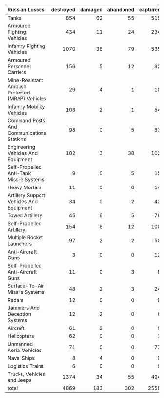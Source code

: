 | Russian Losses                                   |   destroyed |   damaged |   abandoned |   captured |   total |
|:-------------------------------------------------|------------:|----------:|------------:|-----------:|--------:|
| Tanks                                            |         854 |        62 |          55 |        515 |    1486 |
| Armoured Fighting Vehicles                       |         434 |        11 |          24 |        234 |     703 |
| Infantry Fighting Vehicles                       |        1070 |        38 |          79 |        535 |    1722 |
| Armoured Personnel Carriers                      |         156 |         5 |          12 |         92 |     265 |
| Mine-Resistant Ambush Protected  (MRAP) Vehicles |          29 |         4 |           1 |         10 |      44 |
| Infantry Mobility Vehicles                       |         108 |         2 |           1 |         54 |     165 |
| Command Posts And Communications Stations        |          98 |         0 |           5 |         87 |     190 |
| Engineering Vehicles And Equipment               |         102 |         3 |          38 |        102 |     245 |
| Self-Propelled Anti-Tank Missile Systems         |           9 |         0 |           5 |         15 |      29 |
| Heavy Mortars                                    |          11 |         0 |           0 |         14 |      25 |
| Artillery Support Vehicles And Equipment         |          34 |         0 |           2 |         43 |      79 |
| Towed Artillery                                  |          45 |         6 |           5 |         76 |     132 |
| Self-Propelled Artillery                         |         154 |         6 |          12 |        100 |     272 |
| Multiple Rocket Launchers                        |          97 |         2 |           2 |         50 |     151 |
| Anti-Aircraft Guns                               |           3 |         0 |           0 |         12 |      15 |
| Self-Propelled Anti-Aircraft Guns                |          11 |         0 |           3 |          8 |      22 |
| Surface-To-Air Missile Systems                   |          48 |         2 |           3 |         24 |      77 |
| Radars                                           |          12 |         0 |           0 |          9 |      21 |
| Jammers And Deception Systems                    |          12 |         2 |           0 |          6 |      20 |
| Aircraft                                         |          61 |         2 |           0 |          0 |      63 |
| Helicopters                                      |          62 |         0 |           0 |          1 |      63 |
| Unmanned Aerial Vehicles                         |          71 |         0 |           0 |         77 |     148 |
| Naval Ships                                      |           8 |         4 |           0 |          0 |      12 |
| Logistics Trains                                 |           6 |         0 |           0 |          0 |       6 |
| Trucks, Vehicles and Jeeps                       |        1374 |        34 |          55 |        494 |    1957 |
| total                                            |        4869 |       183 |         302 |       2558 |    7912 |